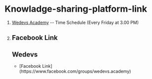 # Knowladge-sharing-platform-link

1. [Wedevs Academy](https://www.youtube.com/channel/UChJemyjsuFzs32ICOOgn5GA) -- Time Schedule (Every Friday at 3.00 PM)
    <li><h2>Facebook Link </h2> </li>
    
    <h2>Wedevs </h2>
        <ul>
            <li>[Facebook  Link](https://www.facebook.com/groups/wedevs.academy) </li> 
         </ul>
